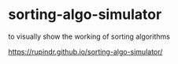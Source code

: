 # sorting-algo-simulator  

to visually show the working of sorting algorithms  

https://rupindr.github.io/sorting-algo-simulator/
